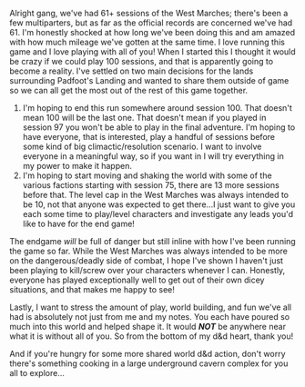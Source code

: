 Alright gang, we've had 61+ sessions of the West Marches; there's been a few multiparters, but as far as the official records are concerned we've had 61. I'm honestly shocked at how long we've been doing this and am amazed with how much mileage we've gotten at the same time. I love running this game and I love playing with all of you! When I started this I thought it would be crazy if we could play 100 sessions, and that is apparently going to become a reality. I've settled on two main decisions for the lands surrounding Padfoot's Landing and wanted to share them outside of game so we can all get the most out of the rest of this game together.

  1) I'm hoping to end this run somewhere around session 100. That doesn't mean 100 will be the last one. That doesn't mean if you played in session 97 you won't be able to play in the final adventure. I'm hoping to have everyone, that is interested, play a handful of sessions before some kind of big climactic/resolution scenario. I want to involve everyone in a meaningful way, so if you want in I will try everything in my power to make it happen.
  2) I'm hoping to start moving and shaking the world with some of the various factions starting with session 75, there are 13 more sessions before that. The level cap in the West Marches was always intended to be 10, not that anyone was expected to get there...I just want to give you each some time to play/level characters and investigate any leads you'd like to have for the end game!

The endgame *will* be full of danger but still inline with how I've been running the game so far. While the West Marches was always intended to be more on the dangerous/deadly side of combat, I hope I've shown I haven't just been playing to kill/screw over your characters whenever I can. Honestly, everyone has played exceptionally well to get out of their own dicey situations, and that makes me happy to see! 

Lastly, I want to stress the amount of play, world building, and fun we've all had is absolutely not just from me and my notes. You each have poured so much into this world and helped shape it. It would ***NOT*** be anywhere near what it is without all of you. So from the bottom of my d&d heart, thank you!

And if you're hungry for some more shared world d&d action, don't worry there's something cooking in a large underground cavern complex for you all to explore...
